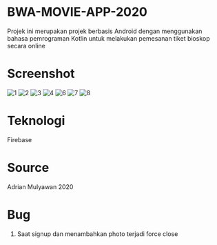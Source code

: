 # BWA-MOVIE-APP-2020
Projek ini merupakan projek berbasis Android dengan menggunakan bahasa pemrograman Kotlin untuk melakukan pemesanan tiket bioskop secara online 

# Screenshot
![1](https://user-images.githubusercontent.com/42925072/83714114-118ae380-a654-11ea-8985-a5a92c57c56b.PNG) 
![2](https://user-images.githubusercontent.com/42925072/83714266-78100180-a654-11ea-96c8-21b1420e74cd.PNG)
![3](https://user-images.githubusercontent.com/42925072/83714273-7e05e280-a654-11ea-9c1f-7fba2171206a.PNG)
![4](https://user-images.githubusercontent.com/42925072/83714277-8100d300-a654-11ea-9874-e17950ec1f0a.PNG)
![6](https://user-images.githubusercontent.com/42925072/83714458-04222900-a655-11ea-8ec2-d2c2c7d88002.PNG)
![7](https://user-images.githubusercontent.com/42925072/83714471-13a17200-a655-11ea-905b-4eae57630ebe.PNG)
![8](https://user-images.githubusercontent.com/42925072/83714497-23b95180-a655-11ea-80ea-59e3e9b744a4.PNG)

# Teknologi 
Firebase

# Source
Adrian Mulyawan 2020

# Bug
1. Saat signup dan menambahkan photo terjadi force close

